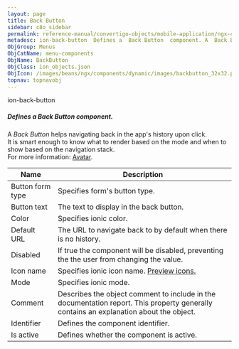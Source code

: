 ```yaml
---
layout: page
title: Back Button
sidebar: c8o_sidebar
permalink: reference-manual/convertigo-objects/mobile-application/ngx-components/menu-components/back-button/
metadesc: ion-back-button  Defines a  Back Button  component. A  Back Button  helps navigating back in the app's history upon click. It is smart enough to know 
ObjGroup: Menus
ObjCatName: menu-components
ObjName: BackButton
ObjClass: ion_objects.json
ObjIcon: /images/beans/ngx/components/dynamic/images/backbutton_32x32.png
topnav: topnavobj
---
```

ion-back-button<br/>

##### Defines a <i>Back Button</i> component.<br/>
A <i>Back Button</i> helps navigating back in the app's history upon click.</br>It is smart enough to know what to render based on the mode and when to show based on the navigation stack.<br/>
 For more information: <a href='https://ionicframework.com/docs/api/back-button'>Avatar</a>.

Name | Description 
--- | ---
Button form type | Specifies form's button type.
Button text | The text to display in the back button.
Color | Specifies ionic color.
Default URL | The URL to navigate back to by default when there is no history.
Disabled | If true the component will be disabled, preventing the the user from changing the value.
Icon name | Specifies ionic icon name. <a href='https://ionic.io/ionicons'>Preview icons.</a>
Mode | Specifies ionic mode.
Comment | Describes the object comment to include in the documentation report.  This property generally contains an explanation about the object. 
Identifier | Defines the component identifier.  
Is active | Defines whether the component is active. 


